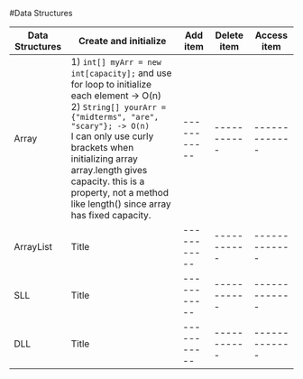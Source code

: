 #Data Structures

| Data Structures     | Create and initialize | Add item | Delete item | Access item |
| -----------         | -----------           |----------| ----------- |-------------|
| Array               | 1) `int[] myArr = new int[capacity];` and use for loop to initialize each element -> O(n)</br>2) `String[] yourArr = {"midterms", "are", "scary"}; -> O(n)` </br>I can only use curly brackets when initializing array   array.length gives capacity. this is a property, not a method like length() since array has fixed capacity. |----------- | ----------- |-------------|
| ArrayList           | Title                 |----------- | ----------- |-------------|
| SLL                 | Title       |----------- | ----------- |-------------|
| DLL                 | Title       |----------- | ----------- |-------------|
